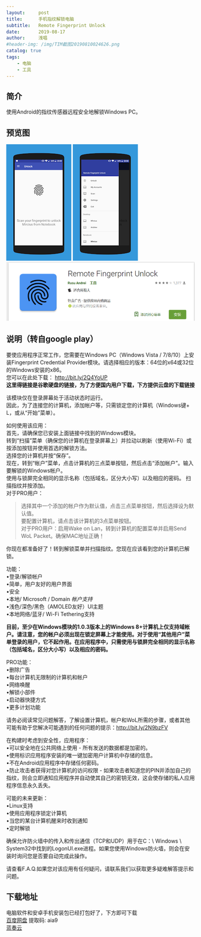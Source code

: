 ```yaml
---
layout:     post
title:      手机指纹解锁电脑
subtitle:   Remote Fingerprint Unlock
date:       2019-08-17
author:     浅唱
#header-img: /img/TIM截图20190810024626.png
catalog: true
tags:
    - 电脑
    - 工具
---
```


## 简介
使用Android的指纹传感器远程安全地解锁Windows PC。 

## 预览图
![](/img/unnamed2.png)
![](/img/unnamed1.png)
![](/img/TIM截图20190817000505.png)

## 说明（转自google play）
要使应用程序正常工作，您需要在Windows PC（Windows Vista / 7/8/10）上安装Fingerprint Credential Provider模块。请选择相应的版本：64位的x64或32位的Windows安装的x86。    
您可以在此处下载： <http://bit.ly/2Q4YoUP>           
**这里得链接是谷歌硬盘的链接，为了方便国内用户下载，下方提供云盘的下载链接**    

该模块仅在登录屏幕处于活动状态时运行。      
因此，为了连接您的计算机，添加帐户等，只需锁定您的计算机（Windows键+ L，或从“开始”菜单）。    

如何使用该应用：    
首先，请确保您已安装上面链接中找到的Windows模块。    
转到“扫描”菜单（确保您的计算机在登录屏幕上）并拉动以刷新（使用Wi-Fi）或按添加按钮并使用首选的解锁方法。    
选择您的计算机并按“保存”。    
现在，转到“帐户”菜单，点击计算机的三点菜单按钮，然后点击“添加帐户”。输入要解锁的Windows帐户。    
使用与锁屏完全相同的显示名称（包括域名，区分大小写）以及相应的密码。 扫描指纹并按添加。    
对于PRO用户：    
>选择其中一个添加的帐户作为默认值，点击三点菜单按钮，然后选择设为默认值。    
>要配置计算机，请点击该计算机的3点菜单按钮。    
>对于PRO用户：启用Wake on Lan，转到计算机的配置菜单并启用Send WoL Packet。确保MAC地址正确！     
          
你现在都准备好了！转到解锁菜单并扫描指纹。您现在应该看到您的计算机已解锁。        
        
功能：        
•登录/解锁帐户         
•简单，用户友好的用户界面     
•安全    
•本地/ Microsoft / Domain *帐户支持*    
•浅色/深色/黑色（AMOLED友好）UI主题    
•本地网络/蓝牙/ Wi-Fi Tethering支持    

**目前，至少在Windows模块的1.0.3版本上的Windows 8+计算机上仅支持域帐户。请注意，您的帐户必须出现在锁定屏幕上才能使用。对于使用“其他用户”菜单登录的用户，它不起作用。在应用程序中，只需使用与锁屏完全相同的显示名称（包括域名，区分大小写）以及相应的密码。**

PRO功能：      
•删除广告    
•每台计算机无限制的计算机和帐户    
•网络唤醒    
•解锁小部件    
•启动器快捷方式    
•更多计划功能    

请务必阅读常见问题解答，了解设置计算机，帐户和WoL所需的步骤，或者其他可能有助于您解决可能遇到的任何问题的提示：http://bit.ly/2N9bzFV     

在构建时考虑到安全性，应用程序：    
•可以安全地在公共网络上使用 - 所有发送的数据都是加密的。    
•使用标识应用程序安装的唯一键加密用户计算机中存储的信息。    
•不在Android应用程序中存储任何密码。    
•防止攻击者获得对您计算机的访问权限 - 如果攻击者知道您的PIN并添加自己的指纹，则会立即通知应用程序并自动使其自己的密钥无效，这会使存储的私人应用程序信息永久丢失。    

可能的未来更新：    
•Linux支持    
•使用应用程序锁定计算机    
•当您的某台计算机醒来时收到通知    
•定时解锁    

确保允许防火墙中的传入和传出通信（TCP和UDP）用于在C：\ Windows \ System32中找到的LogonUI.exe进程。如果您使用Windows防火墙，则会在安装时询问您是否要自动完成此操作。    

请查看F.A.Q.如果您对该应用有任何疑问，请联系我们以获取更多疑难解答提示和问题。     

## 下载地址
电脑软件和安卓手机安装包已经打包好了，下方即可下载    
[百度网盘](https://pan.baidu.com/s/1Dt3x0Y2-P4iu9KIWkEnS1g) 提取码: aia9                        
[蓝奏云](https://www.lanzous.com/i5m47ve)
